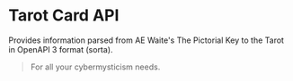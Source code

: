 # Tarot Card API

Provides information parsed from AE Waite's The Pictorial Key to the Tarot in OpenAPI 3 format (sorta).

> For all your cybermysticism needs.
